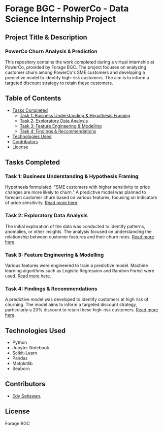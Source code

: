 # Forage BGC - PowerCo - Data Science Internship Project

## Project Title & Description

### PowerCo Churn Analysis & Prediction
This repository contains the work completed during a virtual internship at PowerCo, provided by Forage BGC. The project focuses on analyzing customer churn among PowerCo's SME customers and developing a predictive model to identify high-risk customers. The aim is to inform a targeted discount strategy to retain these customers.

## Table of Contents

- [Tasks Completed](#tasks-completed)
  - [Task 1: Business Understanding & Hypothesis Framing](#task-1-business-understanding--hypothesis-framing)
  - [Task 2: Exploratory Data Analysis](#task-2-exploratory-data-analysis)
  - [Task 3: Feature Engineering & Modelling](#task-3-feature-engineering--modelling)
  - [Task 4: Findings & Recommendations](#task-4-findings--recommendations)
- [Technologies Used](#technologies-used)
- [Contributors](#contributors)
- [License](#license)

## Tasks Completed

### Task 1: Business Understanding & Hypothesis Framing
Hypothesis formulated: "SME customers with higher sensitivity to price changes are more likely to churn." A predictive model was planned to forecast customer churn based on various features, focusing on indicators of price sensitivity. <a href="https://github.com/eeeeeedy/BGC-Data-Science-Internship/tree/main/Task%201" target="_blank">Read more here</a>.


### Task 2: Exploratory Data Analysis
The initial exploration of the data was conducted to identify patterns, anomalies, or other insights. The analysis focused on understanding the relationship between customer features and their churn rates. <a href="https://github.com/eeeeeedy/BGC-Data-Science-Internship/tree/main/Task%202" target="_blank">Read more here</a>.

### Task 3: Feature Engineering & Modelling
Various features were engineered to train a predictive model. Machine learning algorithms such as Logistic Regression and Random Forest were used. <a href="https://github.com/eeeeeedy/BGC-Data-Science-Internship/tree/main/Task%203" target="_blank">Read more here</a>.

### Task 4: Findings & Recommendations
A predictive model was developed to identify customers at high risk of churning. The model aims to inform a targeted discount strategy, particularly a 20% discount to retain these high-risk customers. <a href="https://github.com/eeeeeedy/BGC-Data-Science-Internship/tree/main/Task%204" target="_blank">Read more here</a>.

## Technologies Used

- Python
- Jupyter Notebook
- Scikit-Learn
- Pandas
- Matplotlib
- Seaborn

## Contributors

- <a href="https://www.linkedin.com/in/edysetiawan/" target="_blank">Edy Setiawan</a>.

## License

Forage BGC


